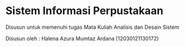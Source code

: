# Sistem Informasi Perpustakaan
Disusun untuk memenuhi tugas Mata Kuliah Analisis dan Desain Sistem

Disusun oleh : Halena Azura Mumtaz Ardana (12030121130172)
